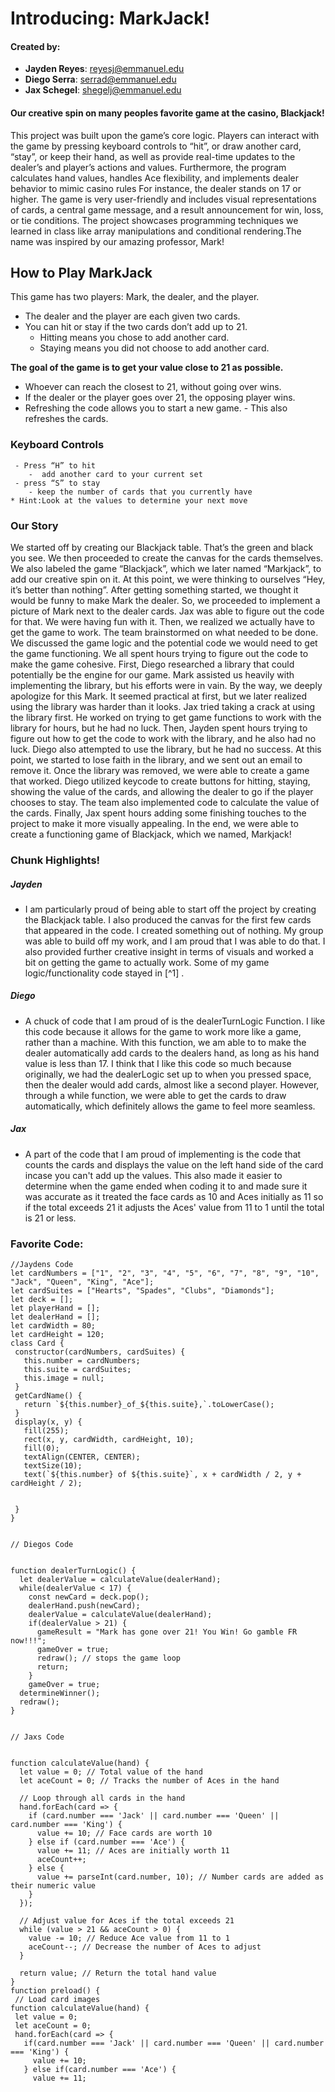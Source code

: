 #  Introducing: MarkJack!
#### Created by:
- **Jayden Reyes**: reyesj@emmanuel.edu
- **Diego Serra**: serrad@emmanuel.edu
- **Jax Schegel**: shegelj@emmanuel.edu
#### Our creative spin on many peoples favorite game at the casino, Blackjack!
This project was built upon the game’s core logic. Players can interact with the game by pressing keyboard controls to “hit”, or draw another card, “stay”, or keep their hand, as well as provide real-time updates to the dealer’s and player’s actions and values. Furthermore, the program calculates hand values, handles Ace flexibility, and implements dealer behavior to mimic casino rules For instance, the dealer stands on 17 or higher. The game is very user-friendly and includes visual representations of cards, a central game message, and a result announcement for win, loss, or tie conditions. The project showcases programming techniques we learned in class like array manipulations and conditional rendering.The name was inspired by our amazing professor, Mark!
## How to Play MarkJack
This game has two players: Mark, the dealer, and the player.
 - The dealer and the player are each given two cards.
 -  You can hit or stay if the two cards don’t add up to 21. 
	- Hitting means you chose to add another card. 
	- Staying means you did not choose to add another card. 

**The goal of the game is to get your value close to 21 as possible.**
- Whoever can reach the closest to 21, without going over wins. 
- If the dealer or the player goes over 21, the opposing player wins. 
-  Refreshing the code allows you to start a new game. 
				- This also refreshes the cards. 
 ### Keyboard Controls
	 
	 - Press “H” to hit
	 	-  add another card to your current set  
	 - press “S” to stay
		- keep the number of cards that you currently have 
	* Hint:Look at the values to determine your next move 
### Our Story
We started off by creating our Blackjack table. That’s the green and black you see. We then proceeded to create the canvas for the cards themselves. We also labeled the game “Blackjack”, which we later named “Markjack”, to add our creative spin on it. At this point, we were thinking to ourselves “Hey, it’s better than nothing”. After getting something started, we thought it would be funny to make Mark the dealer. So, we proceeded to implement a picture of Mark next to the dealer cards. Jax was able to figure out the code for that. We were having fun with it. Then, we realized we actually have to get the game to work. The team brainstormed on what needed to be done. We discussed the game logic and the potential code we would need to get the game functioning. We all spent hours trying to figure out the code to make the game cohesive. First, Diego researched a library that could potentially be the engine for our game. Mark assisted us heavily with implementing the library, but his efforts were in vain. By the way, we deeply apologize for this Mark. It seemed practical at first, but we later realized using the library was harder than it looks. Jax tried taking a crack at using the library first. He worked on trying to get game functions to work with the library for hours, but he had no luck. Then, Jayden spent hours trying to figure out how to get the code to work with the library, and he also had no luck. Diego also attempted to use the library, but he had no success. At this point, we started to lose faith in the library, and we sent out an email to remove it. Once the library was removed, we were able to create a game that worked. Diego utilized keycode to create buttons for hitting, staying, showing the value of the cards, and allowing the dealer to go if the player chooses to stay. The team also implemented code to calculate the value of the cards. Finally, Jax spent hours adding some finishing touches to the project to make it more visually appealing. In the end, we were able to create a functioning game of Blackjack, which we named, Markjack!
### Chunk Highlights!
##### Jayden 
-  I am particularly proud of being able to start off the project by creating the Blackjack table. I also produced the canvas for the first few cards that appeared in the code. I created something out of nothing. My group was able to build off my work, and I am proud that I was able to do that. I also provided further creative insight in terms of visuals and worked a bit on getting the game to actually work. Some of my game logic/functionality code stayed in   [^1]  .
##### Diego 
- A  chuck of code that I am proud of is the dealerTurnLogic Function. I like this code because it allows for the game to work more like a game, rather than a machine. With this function, we am able to to make the dealer automatically add cards to the dealers hand, as long as his hand value is less than 17. I think that I like this code so much because originally, we had the dealerLogic set up to when you pressed space, then the dealer would add cards, almost like a second player. However, through a while function, we were able to get the cards to draw automatically, which definitely allows the game to feel more seamless.
##### Jax
- A part of the code that I am proud of implementing is the code that counts the cards and displays the value on the left hand side of the card incase you can't add up the values. This also made it easier to determine when the game ended when coding it to and made sure it was accurate as it treated the face cards as 10 and Aces initially as 11 so if the total exceeds 21 it adjusts the Aces' value from 11 to 1 until the total is 21 or less.
### Favorite Code:

```
//Jaydens Code
let cardNumbers = ["1", "2", "3", "4", "5", "6", "7", "8", "9", "10", "Jack", "Queen", "King", "Ace"];
let cardSuites = ["Hearts", "Spades", "Clubs", "Diamonds"];
let deck = [];
let playerHand = [];
let dealerHand = [];
let cardWidth = 80;
let cardHeight = 120;
class Card {
 constructor(cardNumbers, cardSuites) {
   this.number = cardNumbers;
   this.suite = cardSuites;
   this.image = null;
 }
 getCardName() {
   return `${this.number}_of_${this.suite},`.toLowerCase();
 }
 display(x, y) {
   fill(255);
   rect(x, y, cardWidth, cardHeight, 10);
   fill(0);
   textAlign(CENTER, CENTER);
   textSize(10);
   text(`${this.number} of ${this.suite}`, x + cardWidth / 2, y + cardHeight / 2);


 }
}


// Diegos Code


function dealerTurnLogic() {
  let dealerValue = calculateValue(dealerHand);
  while(dealerValue < 17) {
    const newCard = deck.pop();
    dealerHand.push(newCard);
    dealerValue = calculateValue(dealerHand);
    if(dealerValue > 21) {
      gameResult = "Mark has gone over 21! You Win! Go gamble FR now!!!";
      gameOver = true;
      redraw(); // stops the game loop
      return;
    }
    gameOver = true;
  determineWinner();
  redraw();
}


// Jaxs Code


function calculateValue(hand) {
  let value = 0; // Total value of the hand
  let aceCount = 0; // Tracks the number of Aces in the hand

  // Loop through all cards in the hand
  hand.forEach(card => {
    if (card.number === 'Jack' || card.number === 'Queen' || card.number === 'King') {
      value += 10; // Face cards are worth 10
    } else if (card.number === 'Ace') {
      value += 11; // Aces are initially worth 11
      aceCount++;
    } else {
      value += parseInt(card.number, 10); // Number cards are added as their numeric value
    }
  });

  // Adjust value for Aces if the total exceeds 21
  while (value > 21 && aceCount > 0) {
    value -= 10; // Reduce Ace value from 11 to 1
    aceCount--; // Decrease the number of Aces to adjust
  }

  return value; // Return the total hand value
}
function preload() {
 // Load card images
function calculateValue(hand) {
 let value = 0;
 let aceCount = 0;
 hand.forEach(card => {
   if(card.number === 'Jack' || card.number === 'Queen' || card.number === 'King') {
     value += 10;
   } else if(card.number === 'Ace') {
     value += 11;

